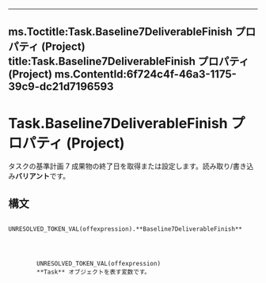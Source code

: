 

---
ms.Toctitle:Task.Baseline7DeliverableFinish プロパティ (Project)
title:Task.Baseline7DeliverableFinish プロパティ (Project)
ms.ContentId:6f724c4f-46a3-1175-39c9-dc21d7196593
---
# Task.Baseline7DeliverableFinish プロパティ (Project)




タスクの基準計画 7 成果物の終了日を取得または設定します。読み取り/書き込み**バリアント**です。

## 構文

            UNRESOLVED_TOKEN_VAL(offexpression).**Baseline7DeliverableFinish**




            UNRESOLVED_TOKEN_VAL(offexpression)
            **Task** オブジェクトを表す変数です。





